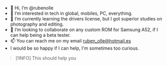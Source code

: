 - 👋 Hi, I’m @rubenolle
- 👀 I’m interested in tech in global, mobiles, PC, everything.
- 🌱 I’m currently learning the drivers license, but I got superior studies on photography and editing.
- 💞️ I’m looking to collaborate on any custom ROM for Samsung A52, if I can help being a beta tester.
- 📫 You can reach me on my email ruben_olle@hotmail.es
- I would be so happy if I can help, I'm sometimes too curious.

>[!INFO]
>This should help you

<!---
rubenolle/rubenolle is a ✨ special ✨ repository because its `README.md` (this file) appears on your GitHub profile.
You can click the Preview link to take a look at your changes.
--->
